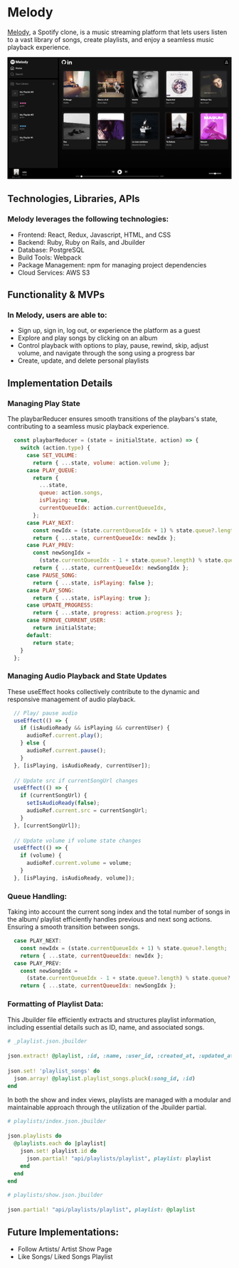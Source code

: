 # Melody

[Melody](https://melody-0euk.onrender.com/), a Spotify clone, is a music streaming platform that lets users listen to a vast library of songs, create playlists, and enjoy a seamless music playback experience.

![Melody Interface](./frontend/src/static/images/readme/updated-melody-interface.png)

## Technologies, Libraries, APIs
### Melody leverages the following technologies:
- Frontend: React, Redux, Javascript, HTML, and CSS
- Backend: Ruby, Ruby on Rails, and Jbuilder
- Database: PostgreSQL
- Build Tools: Webpack 
- Package Management: npm for managing project dependencies
- Cloud Services: AWS S3

## Functionality & MVPs
### In Melody, users are able to:
- Sign up, sign in, log out, or experience the platform as a guest
- Explore and play songs by clicking on an album
- Control playback with options to play, pause, rewind, skip, adjust volume, and navigate through the song using a progress bar
- Create, update, and delete personal playlists

## Implementation Details

### Managing Play State 

The playbarReducer ensures smooth transitions of the playbars's state, contributing to a seamless music playback experience.

```javascript
  const playbarReducer = (state = initialState, action) => {
    switch (action.type) {
      case SET_VOLUME:
        return { ...state, volume: action.volume };
      case PLAY_QUEUE:
        return {
          ...state,
          queue: action.songs,
          isPlaying: true,
          currentQueueIdx: action.currentQueueIdx,
        };
      case PLAY_NEXT:
        const newIdx = (state.currentQueueIdx + 1) % state.queue?.length;
        return { ...state, currentQueueIdx: newIdx };
      case PLAY_PREV:
        const newSongIdx =
          (state.currentQueueIdx - 1 + state.queue?.length) % state.queue?.length;
        return { ...state, currentQueueIdx: newSongIdx };
      case PAUSE_SONG:
        return { ...state, isPlaying: false };
      case PLAY_SONG:
        return { ...state, isPlaying: true };
      case UPDATE_PROGRESS:
        return { ...state, progress: action.progress };
      case REMOVE_CURRENT_USER:
        return initialState;
      default:
        return state;
    }
  };
```

### Managing Audio Playback and State Updates

These useEffect hooks collectively contribute to the dynamic and responsive management of audio playback.

```javascript
  // Play/ pause audio
  useEffect(() => {
    if (isAudioReady && isPlaying && currentUser) {
      audioRef.current.play();
    } else {
      audioRef.current.pause();
    }
  }, [isPlaying, isAudioReady, currentUser]);

  // Update src if currentSongUrl changes
  useEffect(() => {
    if (currentSongUrl) {
      setIsAudioReady(false);
      audioRef.current.src = currentSongUrl;
    }
  }, [currentSongUrl]);

  // Update volume if volume state changes
  useEffect(() => {
    if (volume) {
      audioRef.current.volume = volume;
    }
  }, [isPlaying, isAudioReady, volume]);
  ```

### Queue Handling:

Taking into account the current song index and the total number of songs in the album/ playlist efficiently handles previous and next song actions. Ensuring a smooth transition between songs.

```javascript
  case PLAY_NEXT:
    const newIdx = (state.currentQueueIdx + 1) % state.queue?.length;
    return { ...state, currentQueueIdx: newIdx };
  case PLAY_PREV:
    const newSongIdx =
      (state.currentQueueIdx - 1 + state.queue?.length) % state.queue?.length;
    return { ...state, currentQueueIdx: newSongIdx };
```

### Formatting of Playlist Data:

This Jbuilder file efficiently extracts and structures playlist information, including essential details such as ID, name, and associated songs.

```ruby
# _playlist.json.jbuilder

json.extract! @playlist, :id, :name, :user_id, :created_at, :updated_at

json.set! 'playlist_songs' do
  json.array! @playlist.playlist_songs.pluck(:song_id, :id)
end
```

In both the show and index views, playlists are managed with a modular and maintainable approach through the utilization of the Jbuilder partial.

```ruby
# playlists/index.json.jbuilder

json.playlists do
  @playlists.each do |playlist|
    json.set! playlist.id do
      json.partial! "api/playlists/playlist", playlist: playlist
    end
  end
end
```

```ruby
# playlists/show.json.jbuilder

json.partial! "api/playlists/playlist", playlist: @playlist
```


## Future Implementations:
- Follow Artists/ Artist Show Page
- Like Songs/ Liked Songs Playlist